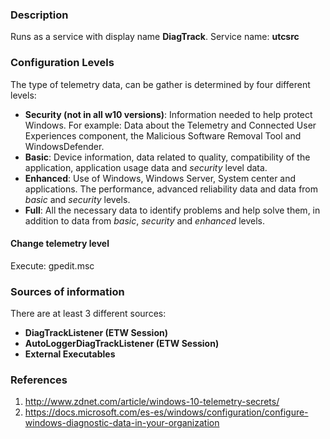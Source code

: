 ### Description
Runs as a service with display  name **DiagTrack**. Service name: **utcsrc**

### Configuration Levels

The type of telemetry data, can be gather is determined by four different levels:

* **Security (not in all w10 versions)**: Information needed to help protect Windows. For example: Data about the Telemetry and Connected User Experiences component, the Malicious Software Removal Tool and WindowsDefender.
* **Basic**: Device information, data related to quality, compatibility of the application, application usage data and *security* level data. 
* **Enhanced**: Use of Windows, Windows Server, System center and applications. The performance, advanced reliability data and data from *basic* and *security* levels. 
* **Full**: All the necessary data to identify problems and help solve them, in addition to data from *basic*, *security* and *enhanced* levels. 

#### Change telemetry level

Execute: gpedit.msc

### Sources of information

There are at least 3 different sources: 

* **DiagTrackListener (ETW Session)**
* **AutoLoggerDiagTrackListener (ETW Session)**
* **External Executables**

### References

1. http://www.zdnet.com/article/windows-10-telemetry-secrets/
2. https://docs.microsoft.com/es-es/windows/configuration/configure-windows-diagnostic-data-in-your-organization
